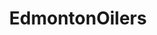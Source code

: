 ---
title: EdmontonOilers
crosslinks:
- hockey
- tmsbmeta
- livven
- place
- GlobalOffensive
- CalgaryFlames
- asiangirlsbeingcute
- autotldr
- nba
- ImagesOfCalifornia
- SanJoseSharks
- OttawaSenators
- youtubot
- NHLStreams
- clevelandcavs
- NHLChampionshipBelt
- beer
- FrankOcean
- warriors
- hawks
---